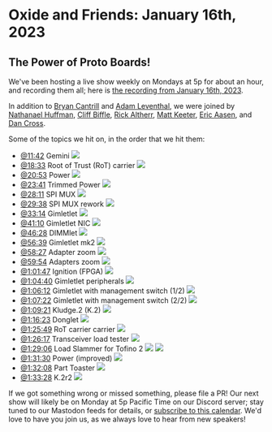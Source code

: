# Oxide and Friends: January 16th, 2023

## The Power of Proto Boards!

We've been hosting a live show weekly on Mondays at 5p for about an hour,
and recording them all; here is
[the recording from January 16th, 2023](https://youtu.be/A5BXMILt49s).

In addition to
[Bryan Cantrill](https://mastodon.social/@bcantrill) and
[Adam Leventhal](https://mastodon.social/@ahl),
we were joined by
[Nathanael Huffman](https://hachyderm.io/@SyntheticGate),
[Cliff Biffle](https://hachyderm.io/@cliffle),
[Rick Altherr](https://social.treehouse.systems/@mxshift),
[Matt Keeter](https://hachyderm.io/@mjk),
[Eric Aasen](),
and
[Dan Cross](https://discuss.systems/@cross).


Some of the topics we hit on, in the order that we hit them:

- [@11:42](https://youtu.be/A5BXMILt49s?t=702) Gemini
![](https://lh3.googleusercontent.com/pw/AL9nZEUuHNSh3669vkDZiWf1vje1SFbVxVZOSDKNiDg7RWZ99xEBL3d1whH7rKMJ7SUhjOI9VVtHhJN1wzyt2UW6QdHzBez0AEiZebzIfPI5nFgnvI8O5Iu9Y8Jn_vy1dGfPEvnertcl8FPWmCEBNHJFTqxm=w3308-h1968-no)
- [@18:33](https://youtu.be/A5BXMILt49s?t=1113) Root of Trust (RoT) carrier
![](https://lh3.googleusercontent.com/pw/AL9nZEW9lMPYhU6haDhDFJ2txubDgQe_Tq5ynNI-OZutuTyWAlDxsGdKEfm-188eBHvPxc8_kfoqbAECJ24WymyoYT3-e2N05BbImvIqsBeBGpdHBraGn9jURc_GaClW7pIHk9uSnBEByk7GfzkzkLxQO4mA=w2140-h1688-no)
- [@20:53](https://youtu.be/A5BXMILt49s?t=1253) Power
![](https://lh3.googleusercontent.com/pw/AL9nZEVCgr2tIi_lZmpJ82nEN0vJ_E253djbFIGlSoRidxQeVUvsIwD8EuBw1UzhTC3kh0i3SIbtGMfacqYUVHJROdVc1qk3_fm78iatAfaGkJg-Qfgaxf1A_CnGTCVgpeSJYcGlBrrRBCxZjuaon7IfGs1B=w2268-h1762-no)
- [@23:41](https://youtu.be/A5BXMILt49s?t=1421) Trimmed Power
![](https://lh3.googleusercontent.com/pw/AL9nZEUkSQWerpUHT66AaJeAekpZgrB49kNuUYv0H-EaFGF3O0_xQ-2NrYSvHMqge4SCxgBHWz4mJ73ezW1Vpi9yTNfOTdFYmB2Du7CA4r5GdqXq3RnMjFI0AWls_b1_--GoyRsZ8ybpY36bNRXyC6J-NeSU=w2624-h1968-no?authuser=0)
- [@28:11](https://youtu.be/A5BXMILt49s?t=1691) SPI MUX
![](https://lh3.googleusercontent.com/pw/AL9nZEXlFKxnoJ_WAA_fNu45DIP_iX6s4FA1fL_7avf1_6Diolvblx7eHVsaKcmE9UE1GzsZYhM5h5LqHtUKbwB6U7h3CYpc-2NRK8tGk8-GvCUrFl-3hmY7OkNpJLBX8S-0B4QxNmOvjPBK97J-7tNULPiW=w2663-h736-no?authuser=0)
- [@29:38](https://youtu.be/A5BXMILt49s?t=1778) SPI MUX rework
![](https://lh3.googleusercontent.com/pw/AL9nZEUFD27UwT8mqkBL5FnLu8joF3pU12o9wuEGfA-gAjxdSilnOR8koXQX695XP4Ak8qckML4KFjj2HGFBi9OaFIVUYnBBMWKxlubq1jqx3KlFVLA3Bcd-mRzC_VIhq5VHYraxfS6063o_PBGA-2-fkImV=w2624-h1968-no?authuser=0)
- [@33:14](https://youtu.be/A5BXMILt49s?t=1994) Gimletlet
![](https://lh3.googleusercontent.com/pw/AL9nZEU1VsO08k_bLK5yJBPaVnQDxzgnJcmz2wYfXHl9ghpnqobG8MDVHACbxpVe7E6_wkI8u_pp29tPYca6Kasj5KItPk8RFDuwCNIXvNmXrvH1WlE71mqrJ_uDj7G_KhUS9fU_1qIR5J_71Bxq97tL2bfj=w1722-h1968-no?authuser=0)
- [@41:10](https://youtu.be/A5BXMILt49s?t=2470) Gimletlet NIC
![](https://lh3.googleusercontent.com/pw/AL9nZEXcIFX02PXAzmFdz88C4HZ_f67aom0kIBYTWgOriJSlVgi0i7cXQkGGpaxy3fXfGPyvNytcYAoTvtwNRQafn5CMLcPlD2kgQhbdLM1xj1epgjpaMDKaT1ZqEp6qayAXyMyPMHzC3wupEM5PGwypAi8V=w2183-h1925-no?authuser=0)
- [@46:28](https://youtu.be/A5BXMILt49s?t=2788) DIMMlet
![](https://lh3.googleusercontent.com/pw/AL9nZEWbsk6jxmKpwdE8cVKVsnZTFXx_LynqIgL93JHcT5Gcbu3oHkXrUoYp_TH_DM-QK3ZX-HANW0Ip3NI1g1mRoEuL5VSQXod3jigVddn6wI6Pj8n2W67Zlo9_u8Gih6TLJ5KqAHFnyhJPcCKsyKocj-XS=w2624-h1968-no?authuser=0)
- [@56:39](https://youtu.be/A5BXMILt49s?t=3399) Gimletlet mk2
![](https://lh3.googleusercontent.com/pw/AL9nZEUpNDf_qzOQTEcBHorx9oeUUNWWzvMltajDVxpKHy1izDnd3VggLktsjMG9zTeqaic2xUj6jy3_zp6d7QcjUgT-U4weqz56kQXxyK1EdLR4tsEl1j2TRkcs_m-lFBh_76rkeeCSZBNMvkyT4lUL3mvj=w1852-h1950-no?authuser=0)
- [@58:27](https://youtu.be/A5BXMILt49s?t=3507) Adapter zoom
![](https://lh3.googleusercontent.com/pw/AL9nZEX0HbWAW5pQrtZNytrRS4Tsqj3AgbjxXa9Sqgflei7WMP_gec3A7EQhWPsLjwS9adm1M6VxPyQ_kp9UghmPe8Zx_7vK2TA22dm69AEwRuIuJEr0bUaE2uXIVQMDUnDy25TiYzKJNBfFovcY8COPtdqA=w3334-h1876-no?authuser=0)
- [@59:54](https://youtu.be/A5BXMILt49s?t=3594) Adapters zoom
![](https://lh3.googleusercontent.com/pw/AL9nZEUkt_F61m_t9xNFhaMd9tsbFxYtvUV5XgfflCaxMl2vxnDBRPAkeGA6GwKjfj9cOMGu6kKCyGiy7Tn2ubkgtn0iaKNGpQ7gd-9kTcu0z22fhtdEK0f0ry4-8O9z7i1BoTfXyXesQKGPgJQXvZOIvrmR=w1592-h1968-no?authuser=0)
- [@1:01:47](https://youtu.be/A5BXMILt49s?t=3707) Ignition (FPGA)
![](https://lh3.googleusercontent.com/pw/AL9nZEV3WGtYmtSHS27069NNfbdtzkJ8hQdB315aMGFjXZds2AswbST1BzqFGgLHxT2zsLe0BeqtII74TQPHKsJKuvItf8bwedmKkEycn8fJT2RYGJZL7AkBHmrpmxfA7DxRkc-L9Pcwm9gMTnN81nIOYCwJ=w357-h1040-no?authuser=0)
- [@1:04:40](https://youtu.be/A5BXMILt49s?t=3880) Gimletlet peripherals
![](https://lh3.googleusercontent.com/pw/AL9nZEWDt5Wn-dMrA6n-uznY9KVgFA0wm0yVVnCTsZtNTNVptQ1i_GcWP2AR5JXUQF_MbaB8K1L2MDqgsPOCkZT2AOIzgxVXhyZUeUGCiAIQ8c3C5ClPqhRAOQJJWyf_Bgymb9xlB-xB6o_a5nd0NtrHuWeR=w2624-h1968-no?authuser=0)
- [@1:06:12](https://youtu.be/A5BXMILt49s?t=3972) Gimletlet with management switch (1/2)
![](https://lh3.googleusercontent.com/pw/AL9nZEWbuuYc2WUQ2iG1L9BJSj0EvvLwdSEajFHW40LEftJ0IEK8kmWzqeNhBlGLVXq5Bqzu3dNUw70ysdSkPgGtTuCwzgT3RZlRkqpVLLP8YEG5EMQN4sC9iPIbhveiBHy6TcFlkl41aneuhfbg_RoTGJR5=w2624-h1968-no?authuser=0)
- [@1:07:22](https://youtu.be/A5BXMILt49s?t=4042) Gimletlet with management switch (2/2)
![](https://lh3.googleusercontent.com/pw/AL9nZEWpxumO2Q1Kn-aIlDp_S7PuGIRM32rJBiB1ltUBElW-4pB2_q66Lbek5N5rscjwJCm_n-EcI_hv4uh3EssIOL6-bSlSm9Fsi6185PDEgIeNLeM9mQHEo-qFZSU6g6RzMJwSGJCw_pjHlP-LRjOIGKVR=w2624-h1968-no?authuser=0)
- [@1:09:21](https://youtu.be/A5BXMILt49s?t=4161) Kludge.2 (K.2)
![](https://lh3.googleusercontent.com/pw/AL9nZEV1ETbwS-qwnrNLk72kSOAXmEbul_wb860ghxS-z3nzICnH_-du7ZrhojpVzI3C09gLY1xU8295IMXzDR77hATmVynw4BZJK2suTcEcgw4qhsK_i-T7xlrqYVIkBjHoptam8nETIHIU4v1sMc1-8Lui=w3334-h1876-no?authuser=0)
- [@1:16:23](https://youtu.be/A5BXMILt49s?t=4583) Donglet
![](https://lh3.googleusercontent.com/pw/AL9nZEUPwuzxZigyV_RFRfIiCqBEmMjrqTat1vlyjtr2RE2I-ST8vNT_KSt8fbnzESS4-axph-iQCbdMXLGRbDxwlE9WYJ5C7WBa_hee2dYvMk6bGDfwoG-BJCQllVfQSopAHKcCQBee6H34yFl2p_d_CxM8=w3334-h1876-no?authuser=0)
- [@1:25:49](https://youtu.be/A5BXMILt49s?t=5149) RoT carrier carrier
![](https://lh3.googleusercontent.com/pw/AL9nZEVXAdZqvgcj0XNzL8pbY5B8LPwoZAFhaJVobcyb8eQNUjCnAD3inbQFAH6xUYOp6mPjET1DbC_njKZJzSzhWf8ngEDp3Vss2_9aDzUllDB56zt8j9vJfA02INdJwljQhO_e6FsQJ1jIp3bozfZJREeN=w2736-h1837-no?authuser=0)
- [@1:26:17](https://youtu.be/A5BXMILt49s?t=5177) Transceiver load tester
![](https://lh3.googleusercontent.com/pw/AL9nZEW_8YyzQIZG36JG4hfijJszkMhVKU2_28alFBHI3nWQo6a7BQu3ZEziuUhUZWtXYBLPbNvAPD1_kCn4q8EG63mJKUN883JQ8F06xpoBBW8rG5-O5V6YyOUSR_C-pwQP-EmcYrs8Ves2Zxwu5aRWDTlW=w2624-h1968-no?authuser=0)
- [@1:29:06](https://youtu.be/A5BXMILt49s?t=5346) Load Slammer for Tofino 2
![](https://lh3.googleusercontent.com/pw/AL9nZEVWmExliUFX9ug9n69Dl4QTBNIac_RCB8nbNGR1dj_VxUqz0JvnC7TMLe_zkHrawdhlIJsd-6FoDGG8-kKKYWMKaSW8vhGL-3rtlv55YgHZHeRSKrSoLhAbHSoHrxeWMSo78yyrK3G3DCYjRFLvHzkL=w1476-h1968-no?authuser=0)
![](https://lh3.googleusercontent.com/pw/AL9nZEWB96y0WXqieYWiPa0BrY012RP3uby5S0hOFw2Z2tXjl5hNFOC5r3N2v4ZUMcL9yiNdh7OF9Ot43xhnwIU3gy5O3XfRDDtvV2KIuK2uw5H07gmf0KvwIEFMfKf_3hoDRdRhwhkqXU4M1poA8ru2vfnW=w1476-h1968-no?authuser=0)
- [@1:31:30](https://youtu.be/A5BXMILt49s?t=5490) Power (improved)
![](https://lh3.googleusercontent.com/pw/AL9nZEVcpMZBdY6X02gQUDbGTwOu8U-8tv7Wryy7BwNT0MWeSpr85E1zGJsxd5wnm3wStrpK57cMgy5IwUCvbrYJSwQQw6YgEbrclFc2CN5P-VKImvch17xipKt1VVJmqsXFS9MkcebUDFfQW8hLP8zD1-uQ=w1476-h1968-no?authuser=0)
- [@1:32:08](https://youtu.be/A5BXMILt49s?t=5528) Part Toaster
![](https://lh3.googleusercontent.com/pw/AL9nZEWlkNOmyx5jc3_yBETWymTJ008WmDWfjrlzgQ0-C7jIHYX3LtyIrkX0zMvwjcC40mDg4G5RfU2B2rJPPIfvg4qRSTYMOPZSRkkRFOscwGQDPAk5SHhaYyUYoqAcdVf8dXBrkFubD1OxcWBVcOtYHZKn=w2624-h1968-no?authuser=0)
- [@1:33:28](https://youtu.be/A5BXMILt49s?t=5608) K.2r2
![](https://lh3.googleusercontent.com/pw/AL9nZEVF-tEmoImTNaPBWA8Olp31T4R5el4racrasb3QrpBuMiondLJyqGhI23lfensWUvUncHnL6x2_ltjQBSnNLa30LP7CAztC0RRRzS37yWHCXknzhTOqoZTzqcd9IpbOjRnvC6xIpbatKfnTKvhFfLe6=w3334-h1258-no?authuser=0)

If we got something wrong or missed something, please file a PR!
Our next show will likely be on Monday at 5p Pacific Time on our Discord
server; stay tuned to our Mastodon feeds for details, or [subscribe to this
calendar](https://sesh.fyi/api/calendar/v2/iMdFbuFRupMwuTiwvXswNU.ics).  We'd
love to have you join us, as we always love to hear from new speakers!

